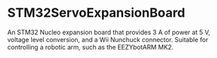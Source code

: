# STM32ServoExpansionBoard
An STM32 Nucleo expansion board that provides 3 A of power at 5 V, voltage level conversion, and a Wii Nunchuck connector. Suitable for controlling a robotic arm, such as the EEZYbotARM MK2.
